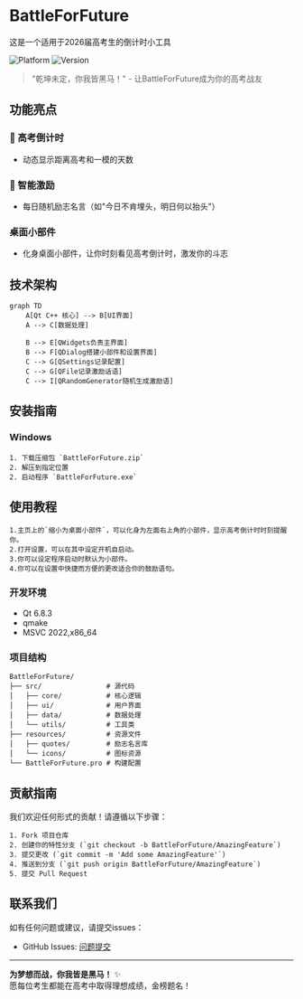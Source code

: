 # BattleForFuture
这是一个适用于2026届高考生的倒计时小工具

![Platform](https://img.shields.io/badge/Platform-Windows-lightgrey)
![Version](https://img.shields.io/badge/Version-1.0.0-brightgreen)


> "乾坤未定，你我皆黑马！" - 让BattleForFuture成为你的高考战友

## 功能亮点

### 🚀 高考倒计时
- 动态显示距离高考和一模的天数

### 💪 智能激励
- 每日随机励志名言（如"今日不肯埋头，明日何以抬头"）

### 桌面小部件
- 化身桌面小部件，让你时刻看见高考倒计时，激发你的斗志

## 技术架构

```mermaid
graph TD
    A[Qt C++ 核心] --> B[UI界面]
    A --> C[数据处理]
    
    B --> E[QWidgets负责主界面]
    B --> F[QDialog搭建小部件和设置界面]
    C --> G[QSettings记录配置]
    C --> G[QFile记录激励话语]
    C --> I[QRandomGenerator随机生成激励语]
```

## 安装指南

### Windows
```
1. 下载压缩包 `BattleForFuture.zip`
2. 解压到指定位置
2. 启动程序 `BattleForFuture.exe`
```

## 使用教程
```
1.主页上的`缩小为桌面小部件`，可以化身为左面右上角的小部件，显示高考倒计时时刻提醒你。
2.打开设置，可以在其中设定开机自启动。
3.你可以设定程序启动时默认为小部件。
4.你可以在设置中快捷而方便的更改适合你的鼓励语句。
```

### 开发环境

- Qt 6.8.3
- qmake
- MSVC 2022,x86_64



### 项目结构
```
BattleForFuture/
├── src/                # 源代码
│   ├── core/           # 核心逻辑
│   ├── ui/             # 用户界面
│   ├── data/           # 数据处理
│   └── utils/          # 工具类
├── resources/          # 资源文件
│   ├── quotes/         # 励志名言库
│   └── icons/          # 图标资源
└── BattleForFuture.pro # 构建配置
```

## 贡献指南

我们欢迎任何形式的贡献！请遵循以下步骤：
```
1. Fork 项目仓库
2. 创建你的特性分支 (`git checkout -b BattleForFuture/AmazingFeature`)
3. 提交更改 (`git commit -m 'Add some AmazingFeature'`)
4. 推送到分支 (`git push origin BattleForFuture/AmazingFeature`)
5. 提交 Pull Request
```

## 联系我们

如有任何问题或建议，请提交issues：
- GitHub Issues: [问题提交](https://github.com/BuBaiMengJ4/BattleForFuture/issues)

---

**为梦想而战，你我皆是黑马！** ✨  
愿每位考生都能在高考中取得理想成绩，金榜题名！
